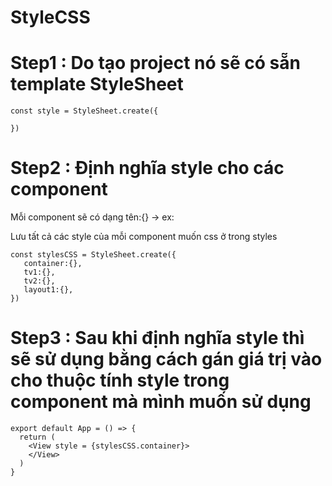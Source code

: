 # StyleCSS

# Step1 : Do tạo project nó sẽ có sẵn template StyleSheet
```
const style = StyleSheet.create({
  
})
```


# Step2 : Định nghĩa style cho các component


Mỗi component sẽ có dạng tên:{} -> ex:


Lưu tất cả các style của mỗi component muốn css ở trong styles
```
const stylesCSS = StyleSheet.create({
   container:{},
   tv1:{},
   tv2:{},
   layout1:{},
})
```


# Step3 : Sau khi định nghĩa style thì sẽ sử dụng bằng cách gán giá trị vào cho thuộc tính style trong component mà mình muốn sử dụng
```
export default App = () => {
  return (
    <View style = {stylesCSS.container}>
    </View>
  )
}
```
